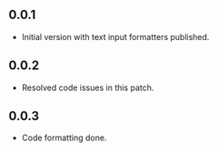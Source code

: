 ## 0.0.1

* Initial version with text input formatters published.

## 0.0.2

* Resolved code issues in this patch.

## 0.0.3

* Code formatting done.
